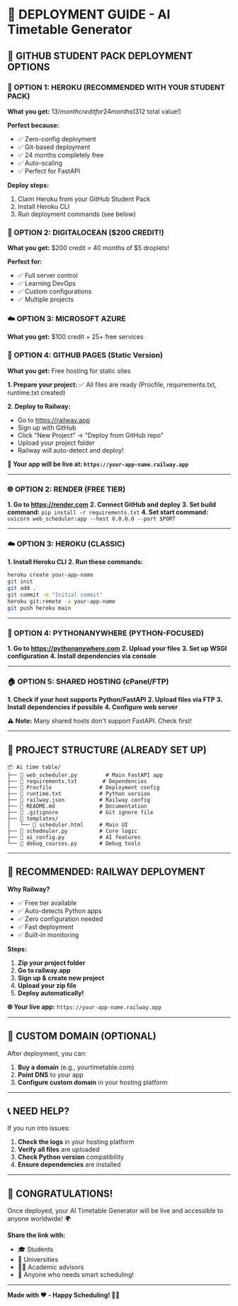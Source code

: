 # 🚀 DEPLOYMENT GUIDE - AI Timetable Generator

## 🎉 GITHUB STUDENT PACK DEPLOYMENT OPTIONS

### 🌟 OPTION 1: HEROKU (RECOMMENDED WITH YOUR STUDENT PACK)
**What you get:** $13/month credit for 24 months ($312 total value!)

**Perfect because:**
- ✅ Zero-config deployment
- ✅ Git-based deployment  
- ✅ 24 months completely free
- ✅ Auto-scaling
- ✅ Perfect for FastAPI

**Deploy steps:**
1. Claim Heroku from your GitHub Student Pack
2. Install Heroku CLI
3. Run deployment commands (see below)

### 🌊 OPTION 2: DIGITALOCEAN ($200 CREDIT!)
**What you get:** $200 credit = 40 months of $5 droplets!

**Perfect for:**
- ✅ Full server control
- ✅ Learning DevOps
- ✅ Custom configurations
- ✅ Multiple projects

### ☁️ OPTION 3: MICROSOFT AZURE
**What you get:** $100 credit + 25+ free services

### 📄 OPTION 4: GITHUB PAGES (Static Version)
**What you get:** Free hosting for static sites

**1. Prepare your project:**
✅ All files are ready (Procfile, requirements.txt, runtime.txt created)

**2. Deploy to Railway:**
- Go to https://railway.app
- Sign up with GitHub
- Click "New Project" → "Deploy from GitHub repo" 
- Upload your project folder
- Railway will auto-detect and deploy!

**🎯 Your app will be live at: `https://your-app-name.railway.app`**

---

### 🌐 OPTION 2: RENDER (FREE TIER)

**1. Go to https://render.com**
**2. Connect GitHub and deploy**
**3. Set build command:** `pip install -r requirements.txt`
**4. Set start command:** `uvicorn web_scheduler:app --host 0.0.0.0 --port $PORT`

---

### ☁️ OPTION 3: HEROKU (CLASSIC)

**1. Install Heroku CLI**
**2. Run these commands:**
```bash
heroku create your-app-name
git init
git add .
git commit -m "Initial commit"
heroku git:remote -a your-app-name
git push heroku main
```

---

### 🐍 OPTION 4: PYTHONANYWHERE (PYTHON-FOCUSED)

**1. Go to https://pythonanywhere.com**
**2. Upload your files**
**3. Set up WSGI configuration**
**4. Install dependencies via console**

---

### 🏠 OPTION 5: SHARED HOSTING (cPanel/FTP)

**1. Check if your host supports Python/FastAPI**
**2. Upload files via FTP**
**3. Install dependencies if possible**
**4. Configure web server**

⚠️ **Note:** Many shared hosts don't support FastAPI. Check first!

---

## 📁 PROJECT STRUCTURE (ALREADY SET UP)

```
📦 Ai time table/
├── 📄 web_scheduler.py         # Main FastAPI app
├── 📄 requirements.txt        # Dependencies
├── 📄 Procfile               # Deployment config
├── 📄 runtime.txt            # Python version
├── 📄 railway.json           # Railway config
├── 📄 README.md              # Documentation
├── 📄 .gitignore             # Git ignore file
├── 📁 templates/
│   └── 📄 scheduler.html     # Main UI
├── 📄 schedeuler.py          # Core logic
├── 📄 ai_config.py           # AI features
└── 📄 debug_courses.py       # Debug tools
```

---

## 🎯 RECOMMENDED: RAILWAY DEPLOYMENT

**Why Railway?**
- ✅ Free tier available
- ✅ Auto-detects Python apps
- ✅ Zero configuration needed
- ✅ Fast deployment
- ✅ Built-in monitoring

**Steps:**
1. **Zip your project folder**
2. **Go to railway.app**
3. **Sign up & create new project**
4. **Upload your zip file**
5. **Deploy automatically!**

**🌐 Your live app:** `https://your-app-name.railway.app`

---

## 🔧 CUSTOM DOMAIN (OPTIONAL)

After deployment, you can:
1. **Buy a domain** (e.g., yourtimetable.com)
2. **Point DNS** to your app
3. **Configure custom domain** in your hosting platform

---

## 📞 NEED HELP?

If you run into issues:
1. **Check the logs** in your hosting platform
2. **Verify all files** are uploaded
3. **Check Python version** compatibility
4. **Ensure dependencies** are installed

---

## 🎉 CONGRATULATIONS!

Once deployed, your AI Timetable Generator will be live and accessible to anyone worldwide! 🌍

**Share the link with:**
- 🎓 Students
- 🏫 Universities  
- 👨‍🏫 Academic advisors
- 🤝 Anyone who needs smart scheduling!

---

**Made with ❤️ - Happy Scheduling! 📅✨**
